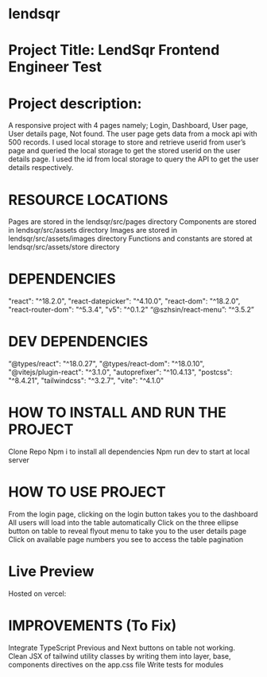 # lendsqr
# Project Title:  LendSqr Frontend Engineer Test 

 

# Project description: 

A responsive project with 4 pages namely; Login, Dashboard, User page, User details page, Not found. 
The user page gets data from a mock api with 500 records. 
I used local storage to store and retrieve userid from user’s page and queried the local storage to get the stored userid on the user details page. 
I used the id from local storage to query the API to get the user details respectively. 

 

# RESOURCE LOCATIONS 

Pages are stored in the lendsqr/src/pages directory 
Components are stored in lendsqr/src/assets directory 
Images are stored in lendsqr/src/assets/images directory 
Functions and constants are stored at lendsqr/src/assets/store directory 

# DEPENDENCIES 

"react": "^18.2.0", 
"react-datepicker": "^4.10.0", 
"react-dom": "^18.2.0", 
"react-router-dom": "^5.3.4", 
"v5": "^0.1.2" 
“@szhsin/react-menu”: “^3.5.2” 

 

# DEV DEPENDENCIES  

“@types/react": "^18.0.27", 
"@types/react-dom": "^18.0.10", 
"@vitejs/plugin-react": "^3.1.0", 
"autoprefixer": "^10.4.13", 
"postcss": "^8.4.21", 
"tailwindcss": "^3.2.7", 
"vite": "^4.1.0" 

 

# HOW TO INSTALL AND RUN THE PROJECT

Clone Repo 
Npm i to install all dependencies 
Npm run dev to start at local server 

# HOW TO USE PROJECT 

From the login page, clicking on the login button takes you to the dashboard 
All users will load into the table automatically 
Click on the three ellipse button on table to reveal flyout menu to take you to the user details page 
Click on available page numbers you see to access the table pagination 

# Live Preview
Hosted on vercel: 
 

# IMPROVEMENTS (To Fix) 

Integrate TypeScript 
Previous and Next buttons on table not working.  
Clean JSX of tailwind utility classes by writing them into layer, base, components directives on the app.css file
Write tests for modules 
